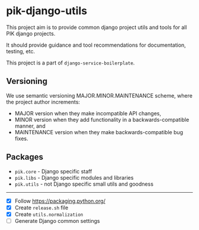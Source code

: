 # pik-django-utils #

This project aim is to provide common django project utils and tools 
for all PIK django projects.

It should provide guidance and tool recommendations for documentation, 
testing, etc.

This project is a part of `django-service-boilerplate`.

## Versioning ##

We use semantic versioning MAJOR.MINOR.MAINTENANCE scheme, where the project author increments:

 - MAJOR version when they make incompatible API changes,
 - MINOR version when they add functionality in a backwards-compatible manner, and
 - MAINTENANCE version when they make backwards-compatible bug fixes.

## Packages ##

 - `pik.core` - Django specific staff
 - `pik.libs` - Django specific modules and libraries
 - `pik.utils` - not Django specific small utils and goodness

----

 - [x] Follow https://packaging.python.org/
 - [x] Create `release.sh` file
 - [x] Create `utils.normalization`
 - [ ] Generate Django common settings
